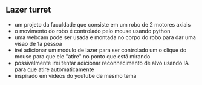 ## Lazer turret
- um projeto da faculdade que consiste em um robo de 2 motores axiais
- o movimento do robo é controlado pelo mouse usando python
- uma webcam pode ser usada e montada no corpo do robo para dar uma visao de 1a pessoa
- irei adicionar um modulo de lazer para ser controlado um o clique do mouse para que ele "atire" no ponto que está mirando
- possivelmente irei tentar adicionar reconhecimento de alvo usando IA para que atire automaticamente
- inspirado em videos do youtube de mesmo tema 
